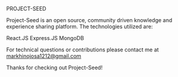 PROJECT-SEED

Project-Seed is an open source, community driven knowledge and experience sharing platform. The technologies utilized are:

React.JS
Express.JS
MongoDB


For technical questions or contributions please contact me at markhinojosa1212@gmail.com



Thanks for checking out Project-Seed! 